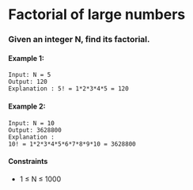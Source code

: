 # Factorial of large numbers

### Given an integer N, find its factorial.

#### Example 1:

    Input: N = 5
    Output: 120
    Explanation : 5! = 1*2*3*4*5 = 120

#### Example 2:

    Input: N = 10
    Output: 3628800
    Explanation :
    10! = 1*2*3*4*5*6*7*8*9*10 = 3628800

#### Constraints

- 1 ≤ N ≤ 1000



